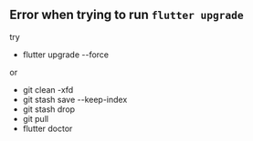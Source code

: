 ## Error when trying to run `flutter upgrade`

try
- flutter upgrade --force <br/>

or<br/> 
- git clean -xfd
- git stash save --keep-index
- git stash drop
- git pull
- flutter doctor